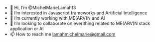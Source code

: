 - 👋 Hi, I’m @MichelMarieLamah13
- 👀 I’m interested in Javascript frameworks and Artificial Intelligence
- 🌱 I’m currently working with ME(ARV)N and AI
- 💞️ I’m looking to collaborate on everithing related to ME(ARV)N stack application or AI
- 📫 How to reach me lamahmichelmarie@gmail.com

<!---
MichelMarieLamah13/MichelMarieLamah13 is a ✨ special ✨ repository because its `README.md` (this file) appears on your GitHub profile.
You can click the Preview link to take a look at your changes.
--->
